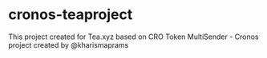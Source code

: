 # cronos-teaproject
This project created for Tea.xyz based on CRO Token MultiSender - Cronos project created by @kharismaprams
